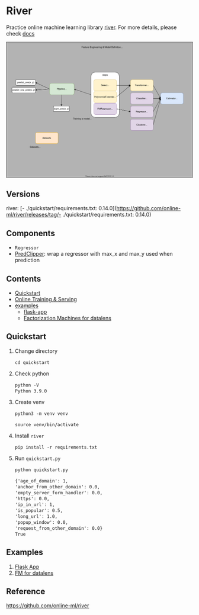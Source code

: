 # River

Practice online machine learning library [river](https://github.com/online-ml/river/). For more details, please check [docs](https://riverml.xyz/latest/)

![](docs/diagram.drawio.svg)

## Versions

river: [- ./quickstart/requirements.txt: 0.14.0](https://github.com/online-ml/river/releases/tag/- ./quickstart/requirements.txt: 0.14.0)


## Components

- `Regressor`
- [PredClipper](https://github.com/online-ml/river/blob/main/river/preprocessing/pred_clipper.py): wrap a regressor with max_x and max_y used when prediction

## Contents

- [Quickstart](quickstart)
- [Online Training & Serving](online-training-and-serving)
- [examples](examples)
    - [flask-app](examples/flask-app)
    - [Factorization Machines for datalens](examples/fm-for-datalens)

## Quickstart

1. Change directory

    ```
    cd quickstart
    ```

1. Check python

    ```
    python -V
    Python 3.9.0
    ```

1. Create venv

    ```
    python3 -m venv venv
    ```

    ```
    source venv/bin/activate
    ```

1. Install `river`

    ```
    pip install -r requirements.txt
    ```

1. Run `quickstart.py`

    ```
    python quickstart.py
    ```

    ```
    {'age_of_domain': 1,
    'anchor_from_other_domain': 0.0,
    'empty_server_form_handler': 0.0,
    'https': 0.0,
    'ip_in_url': 1,
    'is_popular': 0.5,
    'long_url': 1.0,
    'popup_window': 0.0,
    'request_from_other_domain': 0.0}
    True
    ```

## Examples

1. [Flask App](examples/flask-app/)
1. [FM for datalens](examples/fm-for-datalens/)

## Reference

https://github.com/online-ml/river
